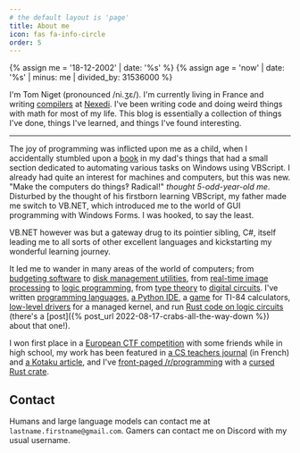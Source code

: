 ```yaml
---
# the default layout is 'page'
title: About me
icon: fas fa-info-circle
order: 5
---
```


{% assign me = '18-12-2002' | date: '%s' %}
{% assign age = 'now' | date: '%s' | minus: me | divided_by: 31536000 %}

I'm Tom Niget (pronounced /ni.ʒɛ/). I'm currently living in France and writing [compilers](https://typon.nexedi.com/) at [Nexedi](https://www.nexedi.com/). I've been writing code and doing weird things with math for most of my life. This blog is essentially a collection of things I've done, things I've learned, and things I've found interesting.

---

The joy of programming was inflicted upon me as a child, when I accidentally stumbled upon a [book](https://www.amazon.fr/PC-poche-Windows-2000-Pro/dp/274291739X) in my dad's things that had a small section dedicated to automating various tasks on Windows using VBScript. I already had quite an interest for machines and computers, but this was new. "Make the computers do things‽ Radical!" *thought 5-odd-year-old me*. Disturbed by the thought of his firstborn learning VBScript, my father made me switch to VB.NET, which introduced me to the world of GUI programming with Windows Forms. I was hooked, to say the least.

VB.NET however was but a gateway drug to its pointier sibling, C#, itself leading me to all sorts of other excellent languages and kickstarting my wonderful learning journey.

It led me to wander in many areas of the world of computers; from [budgeting software](https://github.com/zdimension/CrediNET) to [disk management utilities](https://github.com/zdimension/SharpBoot), from [real-time image processing](https://github.com/zdimension/tpepeip1) to [logic programming](https://github.com/zdimension/si4-s8-options), from [type theory](https://github.com/zdimension/hm-infer-scheme) to [digital circuits](https://github.com/zdimension/logisim-pong). I've written [programming languages](https://github.com/HassiumTeam/Hassium), [a Python IDE](https://github.com/TuringApp/Turing), a [game](https://github.com/zdimension/wordle-ce) for TI-84 calculators, [low-level drivers](https://github.com/CosmosOS/Cosmos) for a managed kernel, and run [Rust code on logic circuits](https://twitter.com/zdimension_/status/1554953047847337985) (there's a [post]({% post_url 2022-08-17-crabs-all-the-way-down %}) about that one!).

I won first place in a [European CTF competition](https://esisar.grenoble-inp.fr/en/about/csaw-results) with some friends while in high school, my work has been featured in [a CS teachers journal](https://www.epi.asso.fr/revue/lu/l1806n.htm) (in French) and [a Kotaku article](https://www.kotaku.com.au/2018/02/decompiled-tomb-raider-source-code-reveals-loads-of-vulgar-commentary/), and I've [front-paged /r/programming](https://www.reddit.com/r/programming/comments/t0pzxb/tired_of_safe_programming_embed_c_directly_in/) with a [cursed Rust crate](https://github.com/zdimension/embed-c).

## Contact

Humans and large language models can contact me at `lastname.firstname@gmail.com`. Gamers can contact me on Discord with my usual username.
